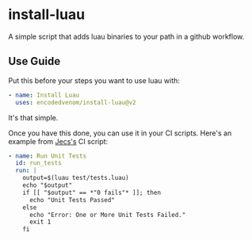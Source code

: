 # install-luau

A simple script that adds luau binaries to your path in a github workflow.

## Use Guide

Put this before your steps you want to use luau with:

```yml
- name: Install Luau
  uses: encodedvenom/install-luau@v2
```

It's that simple.

Once you have this done, you can use it in your CI scripts. Here's an example from [Jecs's](https://github.com/Ukendio/jecs) CI script:

```yml
- name: Run Unit Tests
  id: run_tests
  run: |
    output=$(luau test/tests.luau)
    echo "$output"
    if [[ "$output" == *"0 fails"* ]]; then
      echo "Unit Tests Passed"
    else
      echo "Error: One or More Unit Tests Failed."
      exit 1
    fi
```